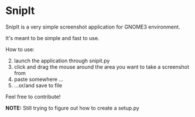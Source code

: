 # SnipIt
SnipIt is a very simple screenshot application for GNOME3 environment.

It's meant to be simple and fast to use.


How to use:

2. launch the application through snipit.py
3. click and drag the mouse around the area you want to take a screenshot from
4. paste somewhere ...
5.  ...or/and save to file

Feel free to contribute!

**NOTE:** Still trying to figure out how to create a setup.py

